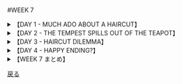 #WEEK 7
<details><summary>【DAY 1 - MUCH ADO ABOUT A HAIRCUT】</summary>

----
###DAY 1 - MUCH ADO ABOUT A HAIRCUT
####

■君はたぶん我々の学校のことを新聞で読んだだろう。
Perhaps you read about our school in the newspapers?

■我々は男子生徒たちの長髪についての記事上での勝負の一端である。
We were one of the first to have a showdown on the topic of long hair for boys.

■2人の面目良い生徒、ロン・ハリスとレン・チェスターは、非強調主義者に対して<u>**容赦のない**</u>敵である彼らの仏語教師によって校長のもとに突き出され、怒りの<u>**激情**</u>の只中にいた。それは彼女が玄関で男子生徒たちをスパイしていたときのことであった。
Two honor students, Ron Harris and Len Chester, were sent to the principal by their French teacher, an <u>**implacable**</u> foe of nonconformists, who went into a <u>**paroxysm**</u> of anger when she spied the boys in the hall.

■始めは単純な事案のように、学校としては<u>**ふらちな**</u>容姿のかどで彼らを叱責し、「髪を切る」か「停学」か迫るものと見られた。
At first it seemed like a simple case. The school would reprimand the boys for their <u>**reprehensible**</u> appearance and order them to cut their hair or be suspended.

■しかし、彼らの親は、学校は自らの<u>**管轄の範疇**</u>を超えていると断定し、このことを新聞へ投書したのである。
But the boys’ parents decided that the school had overstepped its <u>**jurisdiction**</u>; they took their case to the newspapers.

■局所的な<u>**小競り合い**</u>を発端とした事件はいまや全面戦争の様相を呈し始めたのであった。
What had started as a local <u>**skirmish**</u> now began to take on the appearance of a full-scale war.

####
----
####|implacable - なだめられない, 容赦のない (cannot be pacified, inexorable)

The detective was <u>**implacable**</u> in his search for the murder weapon.

####|paroxysm - 発作, (感情の)激発 (a fit, sudden outburst)

In a <u>**paroxysm**</u> of rage, the tenant stormed out of the landlord's office.

####|reprehensible - 非難すべき, ふらちな (worthy of blame)

The brash student was forced to apologize for her <u>**reprehensible**</u> conduct.

####|jurisdiction - 支配権, 管轄区 (power, range of authority)

Saying that it was beyond his <u>**jurisdiction**</u>, Judge Klein refused to rule on the case.

####|skirmish - 小競り合い, 小論争 (small fight, brief encounter)

The precocious boy enjoyed an intellectual <u>**skirmish**</u> with his elders.

</details>
<details><summary>【DAY 2 - THE TEMPEST SPILLS OUT OF THE TEAPOT】</summary>

----
###DAY 2 - THE TENPEST SPILLS OUT OF THE TEAPOT
####

■ひとたび新聞がこの話を聞きつけるや、長髪事件は極めて意味を持つものとなった。
Once the newspapers got the story, the case of the longhairs became a cause "celebre."

■ロンとレンはインタビューを受け、TVに登場し、同校の生徒達から英雄視された。
Ron and Len were interviewed, seen on TV, and regarded by their fellow students as heroes.

■「そこには非行少年もチンピラもおりません。」あるレポーターは書いた、
“These are not delinquents or hoods,” one reporter wrote,

■「<u>**極めて堅物の**</u>学校制度から<u>**嫌がらせ**</u>を受けている身だしなみのよいアメリカ人の少年がいるだけです。」
“but clean-cut American boys who are being <u>**harassed**</u> by a <u>**monolithic**</u> school system.”

■辛辣な記者は学校の決定を<u>**恣意的で**</u>愚かであると呼んだ。
A caustic editorial referred to the school’s decision as <u>**arbitrary**</u> and inane.

■偽の話さえ渦巻いた。少年等はロックンロールの演者であり、その<u>**貧しい**</u>家族が彼らの収入を必要としていたというのだ。
A false story even circulated about the boys being rock-’n-roll performers whose <u>**indigent**</u> families needed their salaries.

■ついに、自由人権協会が<u>**争い**</u>に飛び込んだ。明記した裁判所命令を伴っていた。
Finally, the Civil Liberties Union jumped into the <u>**fray**</u> with a court order stipulating

■(その命令により) 校長は、何故少年等がクラスに戻るよう許可さるべきでないかを証拠を示すよう求められている。
that the principal be required to show cause why the boys should not be allowed to return to class.
####
----
####|harass - 悩ます, 困らせる, 苦しめる (to trouble, torment)

If anonymous telephone callers <u>**harass**</u> you, the phone company will give you an unlisted number.
####|monolithic - 一枚岩のような,がっしりとかたまっている (massively solid)

George Orwell's 1984 depicts a frightening, <u>**monolithic**</u> government.

####|arbitrary - 任意の, 恣意的な, 専横な (based on whim, dictatorial)

To my mind the decision was unreasonable and <u>**arbitrary**</u>.

####|indigent - 貧乏な (poor, needy)

The <u>**indigent**</u> client was surprised when she was accosted by her social worker in the elegant restaurant.

####|fray - 諍い, 論争 (a fight)

After the <u>**fray**</u>, the feuding families agreed to patch up their differences.

</details>
<details><summary>【DAY 3 - HAIRCUT DILEMMA】</summary>

----
###DAY 3 - HAIRCUT DILEMMA
####

■学校のお偉方は<u>**挫か**</u>れていた。
The school authorities were <u>**stymied**</u>.

■世論は彼らに不利な形勢だった。
Public opinion had been marshaled against them.

■もはやこれは単純な、2人のやんちゃな若者を躾けるという話ではなかった。
No longer was it a simple case of disciplining two wayward lads.

■突然、それは校長が悪の<u>**権化**</u>または無害な剛力の若者をいじめる漫画の悪役のように描かれるという悪夢の様相を呈してきた。
Suddenly it had taken on the appearance of a nightmare in which the principal was either hanged in <u>**effigy**</u> or pictured in cartoons making a villainous swipe at the two innocent Samsons.

■だが、当局はロンとレンに権威を<u>**軽視しておとがめなしとさ**</u>せることはできなかった。
But the officials could not allow Ron and Len to <u>**flout**</u> their authority with impunity.

■学校の取締会の構成員は、校長の行為に賛意を示したが、彼らも少年達が多くの支援を得ていることは<u>**分か**</u>っていた。
Members of the school board concurred with the principal’s action but they were <u>**cognizant**</u> of the popular support for the boys.

■明らかに<u>**荒れ模様の**</u>状況を解決するための歩み寄りが求められていた。
Clearly a compromise was called for to resolve the <u>**turbulent**</u> situation.

####
----
####|stymie - 御しにくい, 興奮した (unruly, agitated)

"CAUSE OF CANCER CONTINUES TO <u>**STYMIE**</u> DOCTORS."
####|effigy - (呪う対象の)似姿 (a likeness ― usually of a hated person)

"COACH OF LOSING TEAM HANGED IN <u>**EFFIGY**</u>."
####|flout - バカにする, 無視する (show contempt, scoff)

"MANY MOTORISTS <u>**FLOUT**</u> TRAFFIC LAWS, STUDY REVEALS."
####|cognizant - (...ofを)認識する,知る (aware)

"FBI <u>**COGNIZANT**</u> OF CLANDESTINE GANGLAND MEETING"
####|turbulent - かき乱された, 妨げられた (to hinder, impede)

"<u>**TURBULENT**</u> ATMOSPHERE IN ANGRY SENATE CHAMBER"
</details>
<details><summary>【DAY 4 - HAPPY ENDING?】</summary>

----
###DAY 4 - HAPPY ENDING?
####

■重役会議に続き、学校の役員会議は、校長に対して、停学処分を<u>**取りやめ**</u>、<u>**すぐさま**</u>少年達を授業に戻すよう命じた。
Following an executive session, the school board ordered the principal to <u>**terminate**</u> the suspension and to send the boys back to class <u>**forthwith**</u>.

■彼らの存在が学習行為を邪魔していると示されない限り、少年達を出入り禁止にする理由はなかった。
Unless it could be shown that their presence disrupted the learning process, there was no reason to bar the boys.

■その命令によって非常に<u>**憤慨した**</u>校長にとっては苦い敗北であった。
It was a bitter pill to swallow for the principal whose irritation was <u>**exacerbated**</u> by the ruling.

■しかし、勝利からいくばくかの棘が除かれた。(それは、) 少年達が翌日に学校に現れた際、彼らの髪は適度な長さに刈られていた(からだ)。
But some of the sting was taken out of the victory when the boys appeared in school the next day with their hair clipped to a respectable length.

■皆ほっと胸を撫で下ろした。丁度物事が日常に<u>**戻**</u>ろうとしたとき、
Everyone breathed a sigh of relief. Just as things were about to <u>**revert**</u> to normalcy,

■だがしかし、全く同じフランス語教師が、ある女子生徒がミニスカートを着用していたとのかどで学校から<u>**閉め出**</u>されるべきと決定した。
however, he same French teacher then demanded that a girl be <u>**ousted**</u> from school for wearing a mini skirt.

####
----
####|terminate - 終える, 終結する, (...の)終わりをなす (to end)

It seemed incongruous to <u>**terminate**</u> his employment just when he was so successful.
####|forthwith - 直ちに (immediately)

Upon seeing the show, he called the TV studio <u>**forthwith**</u> to protest.
####|exacerbate - 激怒させる, 悪化させる (to irritate, make worse)

The arrest of the spy did much to <u>**exacerbate**</u> relations between the two countries.
####|revert - 帰る, 戻る, (...に)復帰する (return)

After taking the drug, she began to <u>**revert**</u> to the days of her childhood.
####|oust - 追い出す (to drive out, eject)

The ushers moved with alacrity to <u>**oust**</u> to the disorderly patrons.

</details>
<details><summary>【WEEK 7 まとめ】</summary>

----
###WEEK 7 まとめ

| 単語       | 意味                       |英語での説明|
|---------------|------------------------------|------|
| implacable    | なだめられない, 容赦のない   |cannot be pacified, inexorable|
| paroxysm      | 発作, (感情の)激発           |a fit, sudden outburst|
| reprehensible | 非難すべき, ふらちな         |worthy of blame|
| jurisdiction  | 支配権, 管轄区               |power, range of authority|
| skimish       | 小競り合い, 小論争           |small fight, brief encounter|
| harass        | 悩ます, 困らせる, 苦しめる   |to trouble, torment|
| monolithic    | 一枚岩のような, がっしりした |massively solid|
| arbitrary     | 任意の, 恣意的な, 専横な     |based on whim, dictatorial|
| indigent      | 貧乏な                       |poor, needy|
| fray          | 諍い, 論争                   |a fight|
| stymie        | 御しにくい, 興奮した         |unruly, agitated|
| effigy        | (呪う対象の)似姿             |a likeness ― usually of a hated person|
| flout         | バカにする, 無視する         |show contempt, scoff|
| cognizant     | (...ofを)認識する, 知る      |aware|
| turbulent     | かき乱された, 妨げられた     |to hinder, impede|
| terminate     | 終える, 終結する             |to end|
| forthwith     | 直ちに                       |immediately|
| exacerbate    | 激怒させる, 悪化させる       |to irritate, make worse|
| revert        | 帰る, 戻る                   |return|
| oust          | 追い出す                     |to drive out, eject|

</details>

[戻る](./index.html)